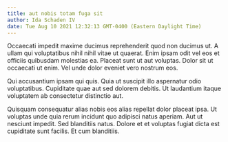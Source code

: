```yaml
---
title: aut nobis totam fuga sit
author: Ida Schaden IV
date: Tue Aug 10 2021 12:32:13 GMT-0400 (Eastern Daylight Time)
---
```

Occaecati impedit maxime ducimus reprehenderit quod non ducimus ut. A ullam qui voluptatibus nihil nihil vitae ut quaerat. Enim ipsam odit vel eos et officiis quibusdam molestias ea. Placeat sunt ut aut voluptas. Dolor sit ut occaecati ut enim. Vel unde dolor eveniet vero nostrum eos.

 Qui accusantium ipsam qui quis. Quia ut suscipit illo aspernatur odio voluptatibus. Cupiditate quae aut sed dolorem debitis. Ut laudantium itaque voluptatem ab consectetur distinctio aut.

 Quisquam consequatur alias nobis eos alias repellat dolor placeat ipsa. Ut voluptas unde quia rerum incidunt quo adipisci natus aperiam. Aut ut nesciunt impedit. Sed blanditiis natus. Dolore et et voluptas fugiat dicta est cupiditate sunt facilis. Et cum blanditiis.